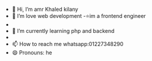 - 👋 Hi, I’m amr Khaled kilany
- 👀 I’m love  web  development
-⭐im a frontend engineer
-
- 🌱 I’m currently learning php and backend 
- 
- 📫 How to reach me  whatsapp:01227348290
- 😄 Pronouns: he


<!---
AMR2010M/AMR2010M is a ✨ special ✨ repository because its `README.md` (this file) appears on your GitHub profile.
You can click the Preview link to take a look at your changes.
--->
